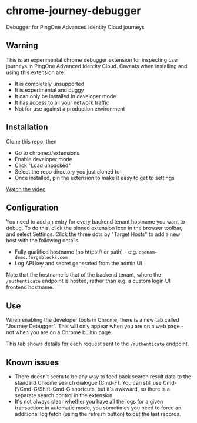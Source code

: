 # chrome-journey-debugger

Debugger for PingOne Advanced Identity Cloud journeys

## Warning

This is an experimental chrome debugger extension for inspecting user journeys in PingOne Advanced Identity Cloud. Caveats when installing and using this extension are

- It is completely unsupported
- It is experimental and buggy
- It can only be installed in developer mode
- It has access to all your network traffic
- Not for use against a production environment

## Installation

Clone this repo, then

- Go to chrome://extensions
- Enable developer mode
- Click "Load unpacked"
- Select the repo directory you just cloned to
- Once installed, pin the extension to make it easy to get to settings

[Watch the video](https://youtu.be/L63eKlhOmaY)

## Configuration

You need to add an entry for every backend tenant hostname you want to debug. To do this, click the pinned extension icon in the browser toolbar, and select Settings. Click the three dots by "Target Hosts" to add a new host with the following details

- Fully qualified hostname (no https:// or path) - e.g. `openam-demo.forgeblocks.com`
- Log API key and secret generated from the admin UI

Note that the hostname is that of the backend tenant, where the `/authenticate` endpoint is hosted, rather than e.g. a custom login UI frontend hostname.

## Use

When enabling the developer tools in Chrome, there is a new tab called "Journey Debugger". This will only appear when you are on a web page - not when you are on a Chrome builtin page.

This tab shows details for each request sent to the `/authenticate` endpoint.

## Known issues

- There doesn't seem to be any way to feed back search result data to the standard Chrome search dialogue (Cmd-F). You can still use Cmd-F/Cmd-G/Shift-Cmd-G shortcuts, but it's awkward, so there is a separate search control in the extension.
- It's not always clear whether you have all the logs for a given transaction: in automatic mode, you sometimes you need to force an additional log fetch (using the refresh button) to get the last records.
